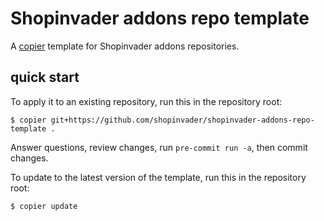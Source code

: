 # Shopinvader addons repo template

A [copier](https://pypi.org/project/copier/) template for Shopinvader addons
repositories.

## quick start

To apply it to an existing repository, run this in the repository root:

```console
$ copier git+https://github.com/shopinvader/shopinvader-addons-repo-template .
```

Answer questions, review changes, run `pre-commit run -a`, then commit changes.

To update to the latest version of the template, run this in the repository root:

```console
$ copier update
```
